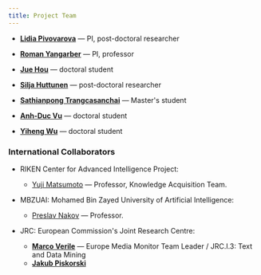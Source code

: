 ```yaml
---
title: Project Team
---
```


- [__Lidia Pivovarova__](https://researchportal.helsinki.fi/en/persons/lidia-pivovarova) — PI, post-doctoral researcher


- [__Roman Yangarber__](https://researchportal.helsinki.fi/fi/persons/roman-yangarber) — PI, professor


- [__Jue Hou__](https://researchportal.helsinki.fi/fi/persons/jue-hou) — doctoral student


- [__Silja Huttunen__](https://researchportal.helsinki.fi/fi/publications/?search=Silja+Huttunen&originalSearch=Silja+Huttunen&pageSize=50&ordering=rating&descending=true&showAdvanced=false&allConcepts=true&inferConcepts=true&searchBy=PartOfNameOrTitle) — post-doctoral researcher


- [__Sathianpong Trangcasanchai__](https://researchportal.helsinki.fi/fi/publications/?search=Sathianpong+Trangcasanchai&originalSearch=Sathianpong+Trangcasanchai&pageSize=50&ordering=rating&descending=true&showAdvanced=false&allConcepts=true&inferConcepts=true&searchBy=PartOfNameOrTitle) — Master's student


- [__Anh-Duc Vu__](https://researchportal.helsinki.fi/fi/persons/duc-vu-anh) — doctoral student


- [__Yiheng Wu__](https://researchportal.helsinki.fi/fi/persons/yiheng-wu)  — doctoral student




### International Collaborators

- RIKEN Center for Advanced Intelligence Project:
  - [Yuji Matsumoto](https://www.riken.jp/en/research/labs/aip/goalorient_tech/knowl_acqui/index.html) — Professor, Knowledge Acquisition Team.
  
- MBZUAI: Mohamed Bin Zayed University of Artificial Intelligence:
  - [Preslav Nakov](https://mbzuai.ac.ae/study/faculty/preslav-nakov/) — Professor.

- JRC: European Commission's Joint Research Centre:
  - [__Marco Verile__](http://emm.newsbrief.eu/overview.html) — Europe Media Monitor Team Leader / JRC.I.3: Text and Data Mining
  - [__Jakub Piskorski__](http://piskorski.waw.pl/)
